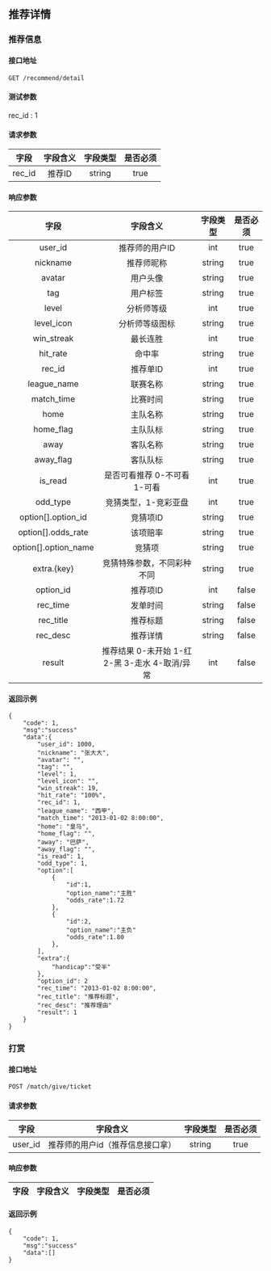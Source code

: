 ## 推荐详情

### 推荐信息

#### 接口地址

``
GET /recommend/detail
``

#### 测试参数

rec_id : 1

#### 请求参数

| 字段 | 字段含义 | 字段类型 | 是否必须 |
|:----:|:----:|:----:|:----:|
| rec_id | 推荐ID | string | true |

#### 响应参数

| 字段 | 字段含义 | 字段类型 | 是否必须 |
|:----:|:----:|:----:|:----:|
| user_id | 推荐师的用户ID | int | true |
| nickname | 推荐师昵称 | string | true |
| avatar | 用户头像 | string | true |
| tag | 用户标签 | string | true |
| level | 分析师等级 | int | true |
| level_icon | 分析师等级图标 | string | true |
| win_streak | 最长连胜 | int | true |
| hit_rate | 命中率 | string | true |
| rec_id | 推荐单ID | int | true |
| league_name | 联赛名称 | string | true |
| match_time | 比赛时间 | string | true |
| home | 主队名称 | string | true |
| home_flag | 主队队标 | string | true |
| away | 客队名称 | string | true |
| away_flag | 客队队标 | string | true |
| is_read | 是否可看推荐 0-不可看 1-可看 | int | true |
| odd_type | 竞猜类型，1-竞彩亚盘 | int | true |
| option[].option_id | 竞猜项ID | string | true |
| option[].odds_rate | 该项赔率 | string | true |
| option[].option_name | 竞猜项 | string | true |
| extra.{key} | 竞猜特殊参数，不同彩种不同 | string | true |
| option_id | 推荐项ID | int | false |
| rec_time | 发单时间 | string | false |
| rec_title | 推荐标题 | string | false |
| rec_desc | 推荐详情 | string | false |
| result | 推荐结果 0-未开始 1-红 2-黑 3-走水 4-取消/异常 | int | false |

#### 返回示例
````
{
    "code": 1,
    "msg":"success"
    "data":{
        "user_id": 1000,
        "nickname": "张大大",
        "avatar": "",
        "tag": "",
        "level": 1,
        "level_icon": "",
        "win_streak": 19,
        "hit_rate": "100%",
        "rec_id": 1,
        "league_name": "西甲",
        "match_time": "2013-01-02 8:00:00",
        "home": "皇马",
        "home_flag": "",
        "away": "巴萨",
        "away_flag": "",
        "is_read": 1,
        "odd_type": 1,
        "option":[
            {
                "id":1,
                "option_name":"主胜"
                "odds_rate":1.72
            },
            {
                "id":2,
                "option_name":"主负"
                "odds_rate":1.80
            },
        ],
        "extra":{
            "handicap":"受半"
        },
        "option_id": 2
        "rec_time": "2013-01-02 8:00:00",
        "rec_title": "推荐标题",
        "rec_desc": "推荐理由"
        "result": 1
    }
}
````

### 打赏

#### 接口地址

``
POST /match/give/ticket
``

#### 请求参数

| 字段 | 字段含义 | 字段类型 | 是否必须 |
|:----:|:----:|:----:|:----:|
| user_id | 推荐师的用户id（推荐信息接口拿） | string | true |

#### 响应参数

| 字段 | 字段含义 | 字段类型 | 是否必须 |
|:----:|:----:|:----:|:----:|

#### 返回示例
````
{
    "code": 1,
    "msg":"success"
    "data":[]
}
````



